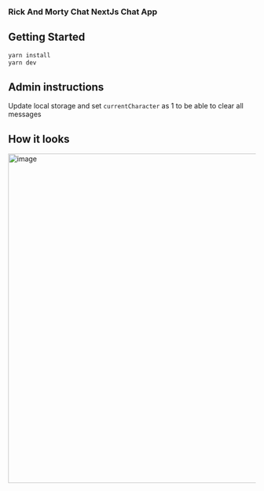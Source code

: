 
### Rick And Morty Chat NextJs Chat App

## Getting Started
```bash
yarn install
yarn dev
```

## Admin instructions
Update local storage and set `currentCharacter` as 1 to be able to clear all messages


## How it looks
<img width="671" alt="image" src="https://github.com/joandvgv/rickandmorty-chat-app/assets/19196871/1329caae-3da8-4a33-9244-ec53d2b6f4e7">
